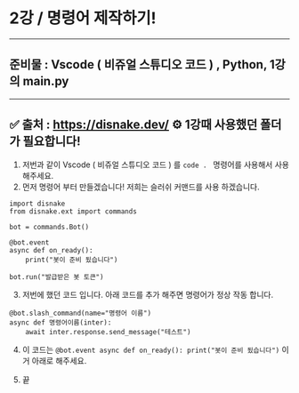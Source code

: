 # 2강 / 명령어 제작하기!
----

## 준비물 : Vscode ( 비쥬얼 스튜디오 코드 ) , Python, 1강의 main.py

----

✅ 출처 : https://disnake.dev/
⚙️ 1강때 사용했던 폴더가 필요합니다!
----

1. 저번과 같이 Vscode ( 비쥬얼 스튜디오 코드 ) 를 ```code . ``` 명령어를 사용해서 사용 해주세요.
2. 먼저 명령어 부터 만들겠습니다! 저희는 슬러쉬 커맨드를 사용 하겠습니다.
```
import disnake
from disnake.ext import commands

bot = commands.Bot()

@bot.event
async def on_ready():
    print("봇이 준비 됬습니다")

bot.run("발급받은 봇 토큰")
```
3. 저번에 했던 코드 입니다. 아래 코드를 추가 해주면 명령어가 정상 작동 합니다.
```
@bot.slash_command(name="명령어 이름")
async def 명령어이름(inter):
    await inter.response.send_message("테스트")
```
4. 이 코드는 ```@bot.event
async def on_ready():
    print("봇이 준비 됬습니다")``` 이거 아래로 해주세요.

5. 끝

